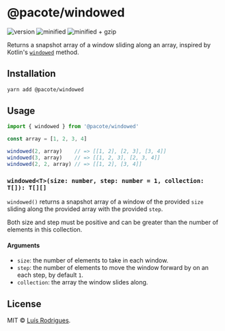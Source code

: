# @pacote/windowed

![version](https://badgen.net/npm/v/@pacote/windowed)
![minified](https://badgen.net/bundlephobia/min/@pacote/windowed)
![minified + gzip](https://badgen.net/bundlephobia/minzip/@pacote/windowed)

Returns a snapshot array of a window sliding along an array, inspired by
Kotlin's [`windowed`](https://kotlinlang.org/api/latest/jvm/stdlib/kotlin.collections/windowed.html) method.

## Installation

```bash
yarn add @pacote/windowed
```

## Usage

```typescript
import { windowed } from '@pacote/windowed'

const array = [1, 2, 3, 4]

windowed(2, array)    // => [[1, 2], [2, 3], [3, 4]]
windowed(3, array)    // => [[1, 2, 3], [2, 3, 4]]
windowed(2, 2, array) // => [[1, 2], [3, 4]]
```

### `windowed<T>(size: number, step: number = 1, collection: T[]): T[][]`

`windowed()` returns a snapshot array of a window of the provided `size` sliding
along the provided array with the provided `step`.

Both size and step must be positive and can be greater than the number of
elements in this collection.

#### Arguments

- `size`: the number of elements to take in each window.
- `step`: the number of elements to move the window forward by on an each step, by default `1`.
- `collection`: the array the window slides along.

## License

MIT © [Luís Rodrigues](https://goblindegook.com).
